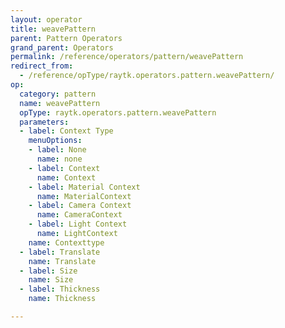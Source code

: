```yaml
---
layout: operator
title: weavePattern
parent: Pattern Operators
grand_parent: Operators
permalink: /reference/operators/pattern/weavePattern
redirect_from:
  - /reference/opType/raytk.operators.pattern.weavePattern/
op:
  category: pattern
  name: weavePattern
  opType: raytk.operators.pattern.weavePattern
  parameters:
  - label: Context Type
    menuOptions:
    - label: None
      name: none
    - label: Context
      name: Context
    - label: Material Context
      name: MaterialContext
    - label: Camera Context
      name: CameraContext
    - label: Light Context
      name: LightContext
    name: Contexttype
  - label: Translate
    name: Translate
  - label: Size
    name: Size
  - label: Thickness
    name: Thickness

---
```

